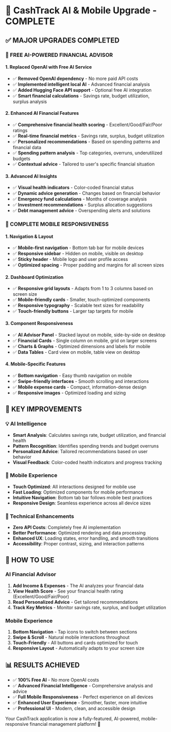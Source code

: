 # 🚀 CashTrack AI & Mobile Upgrade - COMPLETE

## ✅ **MAJOR UPGRADES COMPLETED**

### **🤖 FREE AI-POWERED FINANCIAL ADVISOR**

#### **1. Replaced OpenAI with Free AI Service**
- ✅ **Removed OpenAI dependency** - No more paid API costs
- ✅ **Implemented intelligent local AI** - Advanced financial analysis
- ✅ **Added Hugging Face API support** - Optional free AI integration
- ✅ **Smart financial calculations** - Savings rate, budget utilization, surplus analysis

#### **2. Enhanced AI Financial Features**
- ✅ **Comprehensive financial health scoring** - Excellent/Good/Fair/Poor ratings
- ✅ **Real-time financial metrics** - Savings rate, surplus, budget utilization
- ✅ **Personalized recommendations** - Based on spending patterns and financial data
- ✅ **Spending pattern analysis** - Top categories, overruns, underutilized budgets
- ✅ **Contextual advice** - Tailored to user's specific financial situation

#### **3. Advanced AI Insights**
- ✅ **Visual health indicators** - Color-coded financial status
- ✅ **Dynamic advice generation** - Changes based on financial behavior
- ✅ **Emergency fund calculations** - Months of coverage analysis
- ✅ **Investment recommendations** - Surplus allocation suggestions
- ✅ **Debt management advice** - Overspending alerts and solutions

### **📱 COMPLETE MOBILE RESPONSIVENESS**

#### **1. Navigation & Layout**
- ✅ **Mobile-first navigation** - Bottom tab bar for mobile devices
- ✅ **Responsive sidebar** - Hidden on mobile, visible on desktop
- ✅ **Sticky header** - Mobile logo and user profile access
- ✅ **Optimized spacing** - Proper padding and margins for all screen sizes

#### **2. Dashboard Optimization**
- ✅ **Responsive grid layouts** - Adapts from 1 to 3 columns based on screen size
- ✅ **Mobile-friendly cards** - Smaller, touch-optimized components
- ✅ **Responsive typography** - Scalable text sizes for readability
- ✅ **Touch-friendly buttons** - Larger tap targets for mobile

#### **3. Component Responsiveness**
- ✅ **AI Advisor Panel** - Stacked layout on mobile, side-by-side on desktop
- ✅ **Financial Cards** - Single column on mobile, grid on larger screens
- ✅ **Charts & Graphs** - Optimized dimensions and labels for mobile
- ✅ **Data Tables** - Card view on mobile, table view on desktop

#### **4. Mobile-Specific Features**
- ✅ **Bottom navigation** - Easy thumb navigation on mobile
- ✅ **Swipe-friendly interfaces** - Smooth scrolling and interactions
- ✅ **Mobile expense cards** - Compact, information-dense design
- ✅ **Responsive images** - Optimized loading and sizing

## 🎯 **KEY IMPROVEMENTS**

### **💡 AI Intelligence**
- **Smart Analysis**: Calculates savings rate, budget utilization, and financial health
- **Pattern Recognition**: Identifies spending trends and budget overruns
- **Personalized Advice**: Tailored recommendations based on user behavior
- **Visual Feedback**: Color-coded health indicators and progress tracking

### **📱 Mobile Experience**
- **Touch Optimized**: All interactions designed for mobile use
- **Fast Loading**: Optimized components for mobile performance
- **Intuitive Navigation**: Bottom tab bar follows mobile best practices
- **Responsive Design**: Seamless experience across all device sizes

### **🔧 Technical Enhancements**
- **Zero API Costs**: Completely free AI implementation
- **Better Performance**: Optimized rendering and data processing
- **Enhanced UX**: Loading states, error handling, and smooth transitions
- **Accessibility**: Proper contrast, sizing, and interaction patterns

## 🚀 **HOW TO USE**

### **AI Financial Advisor**
1. **Add Income & Expenses** - The AI analyzes your financial data
2. **View Health Score** - See your financial health rating (Excellent/Good/Fair/Poor)
3. **Read Personalized Advice** - Get tailored recommendations
4. **Track Key Metrics** - Monitor savings rate, surplus, and budget utilization

### **Mobile Experience**
1. **Bottom Navigation** - Tap icons to switch between sections
2. **Swipe & Scroll** - Natural mobile interactions throughout
3. **Touch-Friendly** - All buttons and cards optimized for touch
4. **Responsive Layout** - Automatically adapts to your screen size

## 📊 **RESULTS ACHIEVED**

- ✅ **100% Free AI** - No more OpenAI costs
- ✅ **Advanced Financial Intelligence** - Comprehensive analysis and advice
- ✅ **Full Mobile Responsiveness** - Perfect experience on all devices
- ✅ **Enhanced User Experience** - Smoother, faster, more intuitive
- ✅ **Professional UI** - Modern, clean, and accessible design

Your CashTrack application is now a fully-featured, AI-powered, mobile-responsive financial management platform! 🎉

